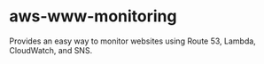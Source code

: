 # aws-www-monitoring
Provides an easy way to monitor websites using Route 53, Lambda, CloudWatch, and SNS.
